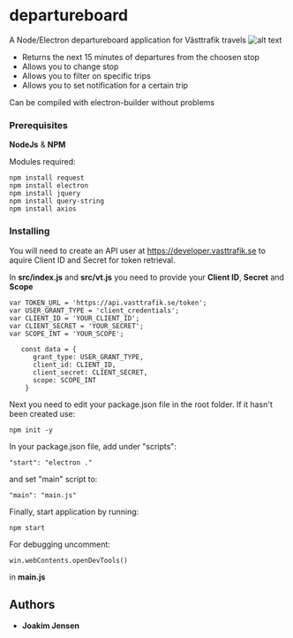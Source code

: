 # departureboard

A Node/Electron departureboard application for Västtrafik travels
![alt text](http://socialsiberia.com/dp.png)

* Returns the next 15 minutes of departures from the choosen stop
* Allows you to change stop
* Allows you to filter on specific trips
* Allows you to set notification for a certain trip

Can be compiled with electron-builder without problems

### Prerequisites

**NodeJs** & **NPM**

Modules required:

```
npm install request
npm install electron
npm install jquery
npm install query-string
npm install axios
```

### Installing
You will need to create an API user at https://developer.vasttrafik.se to aquire Client ID and Secret for token retrieval.

In **src/index.js** and **src/vt.js** you need to provide your **Client ID**, **Secret** and **Scope**
```
var TOKEN_URL = 'https://api.vasttrafik.se/token';
var USER_GRANT_TYPE = 'client_credentials';
var CLIENT_ID = 'YOUR_CLIENT_ID';
var CLIENT_SECRET = 'YOUR_SECRET';
var SCOPE_INT = 'YOUR_SCOPE';

   const data = {
      grant_type: USER_GRANT_TYPE,
      client_id: CLIENT_ID,
      client_secret: CLIENT_SECRET,
      scope: SCOPE_INT
    }
```
Next you need to edit your package.json file in the root folder. If it hasn't been created use:

```
npm init -y
```

In your package.json file, add under "scripts":

```
"start": "electron ."
```

and set "main" script to:

```
"main": "main.js"
```

Finally, start application by running:

```
npm start
```

For debugging uncomment:

```
win.webContents.openDevTools()
```

in **main.js**

## Authors

* **Joakim Jensen**
